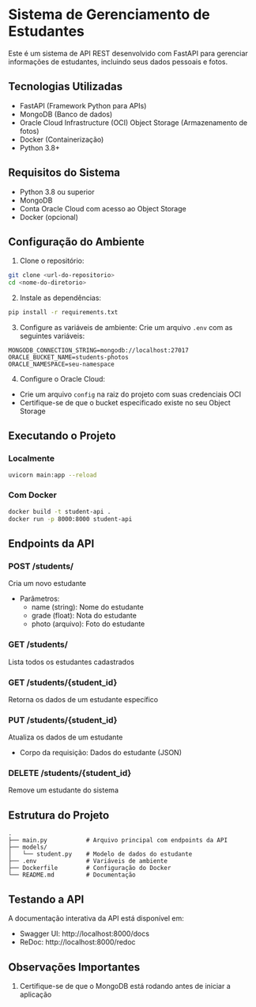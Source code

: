 # Sistema de Gerenciamento de Estudantes

Este é um sistema de API REST desenvolvido com FastAPI para gerenciar informações de estudantes, incluindo seus dados pessoais e fotos.

## Tecnologias Utilizadas

- FastAPI (Framework Python para APIs)
- MongoDB (Banco de dados)
- Oracle Cloud Infrastructure (OCI) Object Storage (Armazenamento de fotos)
- Docker (Containerização)
- Python 3.8+

## Requisitos do Sistema

- Python 3.8 ou superior
- MongoDB
- Conta Oracle Cloud com acesso ao Object Storage
- Docker (opcional)

## Configuração do Ambiente

1. Clone o repositório:
```bash
git clone <url-do-repositorio>
cd <nome-do-diretorio>
```

2. Instale as dependências:
```bash
pip install -r requirements.txt
```

3. Configure as variáveis de ambiente:
Crie um arquivo `.env` com as seguintes variáveis:
```
MONGODB_CONNECTION_STRING=mongodb://localhost:27017
ORACLE_BUCKET_NAME=students-photos
ORACLE_NAMESPACE=seu-namespace
```

4. Configure o Oracle Cloud:
- Crie um arquivo `config` na raiz do projeto com suas credenciais OCI
- Certifique-se de que o bucket especificado existe no seu Object Storage

## Executando o Projeto

### Localmente
```bash
uvicorn main:app --reload
```

### Com Docker
```bash
docker build -t student-api .
docker run -p 8000:8000 student-api
```

## Endpoints da API

### POST /students/
Cria um novo estudante
- Parâmetros:
	- name (string): Nome do estudante
	- grade (float): Nota do estudante
	- photo (arquivo): Foto do estudante

### GET /students/
Lista todos os estudantes cadastrados

### GET /students/{student_id}
Retorna os dados de um estudante específico

### PUT /students/{student_id}
Atualiza os dados de um estudante
- Corpo da requisição: Dados do estudante (JSON)

### DELETE /students/{student_id}
Remove um estudante do sistema

## Estrutura do Projeto
```
.
├── main.py           # Arquivo principal com endpoints da API
├── models/
│   └── student.py    # Modelo de dados do estudante
├── .env              # Variáveis de ambiente
├── Dockerfile        # Configuração do Docker
└── README.md         # Documentação
```

## Testando a API

A documentação interativa da API está disponível em:
- Swagger UI: http://localhost:8000/docs
- ReDoc: http://localhost:8000/redoc

## Observações Importantes

1. Certifique-se de que o MongoDB está rodando antes de iniciar a aplicação